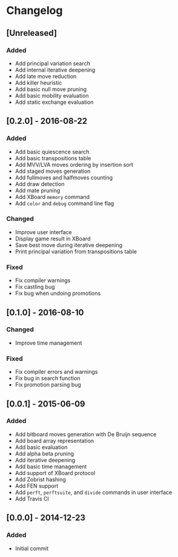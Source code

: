 # Changelog

## [Unreleased]

### Added

- Add principal variation search
- Add internal iterative deepening
- Add late move reduction
- Add killer heuristic
- Add basic null move pruning
- Add basic mobility evaluation
- Add static exchange evaluation


## [0.2.0] - 2016-08-22

### Added
- Add basic quiescence search
- Add basic transpositions table
- Add MVV/LVA moves ordering by insertion sort
- Add staged moves generation
- Add fullmoves and halfmoves counting
- Add draw detection
- Add mate pruning
- Add XBoard `memory` command
- Add `color` and `debug` command line flag


### Changed
- Improve user interface
- Display game result in XBoard
- Save best move during iterative deepening
- Print principal variation from transpositions table

### Fixed
- Fix compiler warnings
- Fix castling bug
- Fix bug when undoing promotions


## [0.1.0] - 2016-08-10

### Changed
- Improve time management

### Fixed
- Fix compiler errors and warnings
- Fix bug in search function
- Fix promotion parsing bug


## [0.0.1] - 2015-06-09

### Added
- Add bitboard moves generation with De Bruijn sequence
- Add board array representation
- Add basic evaluation
- Add alpha beta pruning
- Add iterative deepening
- Add basic time management
- Add support of XBoard protocol
- Add Zobrist hashing
- Add FEN support
- Add `perft`, `perftsuite`, and `divide` commands in user interface
- Add Travis CI


## [0.0.0] - 2014-12-23

### Added
- Initial commit
